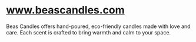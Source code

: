 # www.beascandles.com
Beas Candles offers hand-poured, eco-friendly candles made with love and care. Each scent is crafted to bring warmth and calm to your space.
